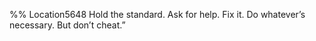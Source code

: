%% Location5648 
Hold the standard. Ask for help. Fix it. Do whatever’s necessary. But don’t cheat.” 